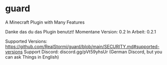 # guard
A Minecraft Plugin with Many Features

Danke das du das Plugin benutzt!
Momentane Version: 0.2
In Arbeit: 0.2.1

Supported Versions: https://github.com/RealStormi/guard/blob/main/SECURITY.md#supported-versions
Support Discord: discord.gg/pVt59yhsUr (German Discord, but you can ask Things in English)
